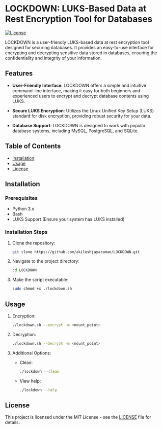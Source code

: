 # LOCKDOWN: LUKS-Based Data at Rest Encryption Tool for Databases

[![License](https://img.shields.io/badge/license-MIT-blue.svg)](https://opensource.org/licenses/MIT)

LOCKDOWN is a user-friendly LUKS-based data at rest encryption tool designed for securing databases. It provides an easy-to-use interface for encrypting and decrypting sensitive data stored in databases, ensuring the confidentiality and integrity of your information.

## Features

- **User-Friendly Interface**: LOCKDOWN offers a simple and intuitive command-line interface, making it easy for both beginners and experienced users to encrypt and decrypt database contents using LUKS.

- **Secure LUKS Encryption**: Utilizes the Linux Unified Key Setup (LUKS) standard for disk encryption, providing robust security for your data.

- **Database Support**: LOCKDOWN is designed to work with popular database systems, including MySQL, PostgreSQL, and SQLite.

## Table of Contents

- [Installation](#installation)
- [Usage](#usage)
- [License](#license)

## Installation

### Prerequisites

- Python 3.x
- Bash
- LUKS Support (Ensure your system has LUKS installed)

### Installation Steps

1. Clone the repository:

    ```bash
    git clone https://github.com/akileshjayaraman/LOCKDOWN.git
    ```

2. Navigate to the project directory:

    ```bash
    cd LOCKDOWN
    ```
3. Make the script executable:

    ```bash
    sudo chmod +x ./lockdown.sh
    ```

## Usage

1. Encryption:

    ```bash
    ./lockdown.sh --encrypt -m <mount_point>
    ```

2. Decryption:

    ```bash
    ./lockdown.sh --decrypt -m <mount_point>
    ```

3. Additional Options:

    - Clean:

        ```bash
        ./lockdown --clean
        ```

    - View help:

        ```bash
        ./lockdown --help
        ```

## License

This project is licensed under the MIT License - see the [LICENSE](LICENSE) file for details.

